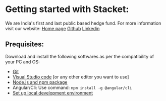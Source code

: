 # Getting started with Stacket:
We are India's first and last public based hedge fund.
For more information visit our website:
[Home page](https://stacket.in/home)
[Github](https://github.com/Stacket-in)
[Linkedin](https://www.linkedin.com/company/stacketofficial)

## Prequisites:
Download and install the following softwares as per the compatibility of your PC and OS:

- [Git](https://git-scm.com/downloads)
- [Visual Studio code](https://code.visualstudio.com/Download
) [or any other editor you want to use]
- [Node.js and npm package](https://nodejs.org/en/download/)
- Angular/Cli:
Use command: `npm install -g @angular/cli`
- [Set up local development environment](https://angular.io/guide/setup-local)
